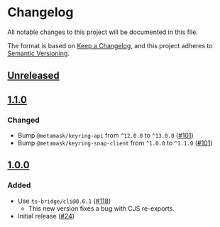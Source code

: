 # Changelog

All notable changes to this project will be documented in this file.

The format is based on [Keep a Changelog](https://keepachangelog.com/en/1.0.0/),
and this project adheres to [Semantic Versioning](https://semver.org/spec/v2.0.0.html).

## [Unreleased]

## [1.1.0]

### Changed

- Bump `@metamask/keyring-api` from `^12.0.0` to `^13.0.0` ([#101](https://github.com/MetaMask/accounts/pull/101))
- Bump `@metamask/keyring-snap-client` from `^1.0.0` to `^1.1.0` ([#101](https://github.com/MetaMask/accounts/pull/101))

## [1.0.0]

### Added

- Use `ts-bridge/cli@0.6.1` ([#118](https://github.com/MetaMask/accounts/pull/118))
  - This new version fixes a bug with CJS re-exports.
- Initial release ([#24](https://github.com/MetaMask/accounts/pull/24))

[Unreleased]: https://github.com/MetaMask/accounts/compare/@metamask/keyring-internal-snap-client@1.1.0...HEAD
[1.1.0]: https://github.com/MetaMask/accounts/compare/@metamask/keyring-internal-snap-client@1.0.0...@metamask/keyring-internal-snap-client@1.1.0
[1.0.0]: https://github.com/MetaMask/accounts/releases/tag/@metamask/keyring-internal-snap-client@1.0.0
